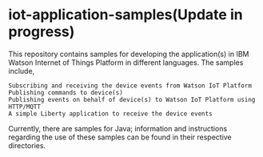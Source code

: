 # iot-application-samples(Update in progress)
This repository contains samples for developing the application(s) in IBM Watson Internet of Things Platform in different languages. The samples include,

    Subscribing and receiving the device events from Watson IoT Platform
    Publishing commands to device(s)
    Publishing events on behalf of device(s) to Watson IoT Platform using HTTP/MQTT
    A simple Liberty application to receive the device events

Currently, there are samples for Java; information and instructions regarding the use of these samples can be found in their respective directories.
